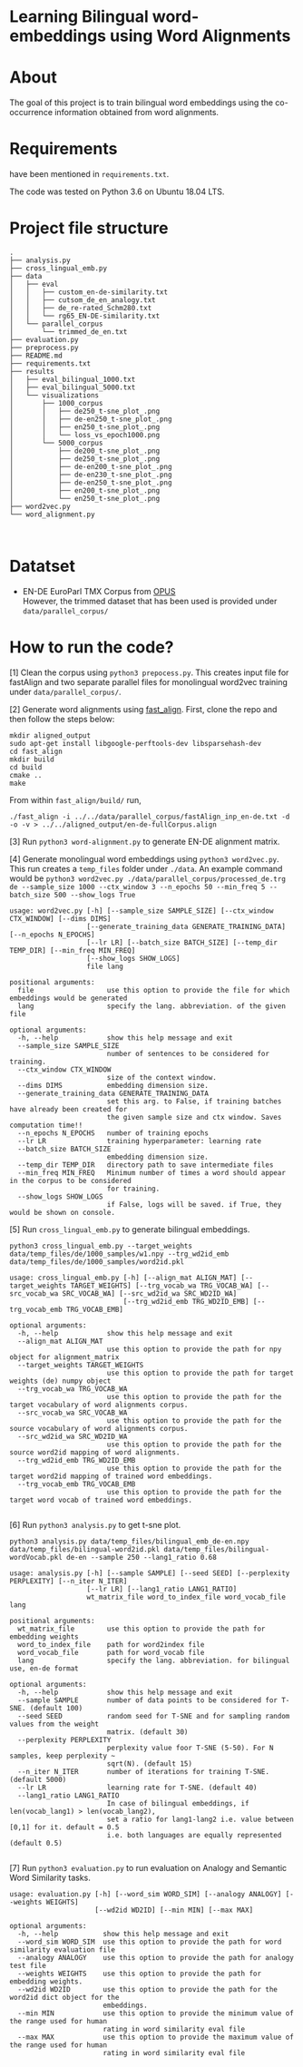 # Learning Bilingual word-embeddings using Word Alignments

About
============

The goal of this project is to train bilingual word embeddings using the co-occurrence information obtained from word alignments.

Requirements
============

have been mentioned in `requirements.txt`.

The code was tested on Python 3.6 on Ubuntu 18.04 LTS.

Project file structure
======================
```
.
├── analysis.py
├── cross_lingual_emb.py
├── data
│   ├── eval
│   │   ├── custom_en-de-similarity.txt
│   │   ├── cutsom_de_en_analogy.txt
│   │   ├── de_re-rated_Schm280.txt
│   │   └── rg65_EN-DE-similarity.txt
│   └── parallel_corpus
│       └── trimmed_de_en.txt
├── evaluation.py
├── preprocess.py
├── README.md
├── requirements.txt
├── results
│   ├── eval_bilingual_1000.txt
│   ├── eval_bilingual_5000.txt
│   └── visualizations
│       ├── 1000_corpus
│       │   ├── de250_t-sne_plot_.png
│       │   ├── de-en250_t-sne_plot_.png
│       │   ├── en250_t-sne_plot_.png
│       │   └── loss_vs_epoch1000.png
│       └── 5000_corpus
│           ├── de200_t-sne_plot_.png
│           ├── de250_t-sne_plot_.png
│           ├── de-en200_t-sne_plot_.png
│           ├── de-en230_t-sne_plot_.png
│           ├── de-en250_t-sne_plot_.png
│           ├── en200_t-sne_plot_.png
│           └── en250_t-sne_plot_.png
├── word2vec.py
└── word_alignment.py



```

Datatset
========

- EN-DE EuroParl TMX Corpus from [OPUS](https://opus.nlpl.eu/Europarl.php)  
However, the trimmed dataset that has been used is provided under `data/parallel_corpus/`

How to run the code?
===========

[1] Clean the corpus using `python3 prepocess.py`. This creates input file for fastAlign and two separate parallel files 
for monolingual word2vec training under `data/parallel_corpus/`.

[2] Generate word alignments using [fast_align](https://github.com/clab/fast_align). First, clone the repo and then follow the steps below:
```
mkdir aligned_output
sudo apt-get install libgoogle-perftools-dev libsparsehash-dev
cd fast_align
mkdir build
cd build
cmake ..
make
```
From within `fast_align/build/` run, 
```
./fast_align -i ../../data/parallel_corpus/fastAlign_inp_en-de.txt -d -o -v > ../../aligned_output/en-de-fullCorpus.align
```
[3] Run `python3 word-alignment.py` to generate EN-DE alignment matrix.

[4] Generate monolingual word embeddings using `python3 word2vec.py`. This run creates a `temp_files` folder under `./data`.
An example command would be `python3 word2vec.py ./data/parallel_corpus/processed_de.trg de --sample_size 1000 --ctx_window 3 --n_epochs 50 --min_freq 5 --batch_size 500 --show_logs True`
```
usage: word2vec.py [-h] [--sample_size SAMPLE_SIZE] [--ctx_window CTX_WINDOW] [--dims DIMS]
                   [--generate_training_data GENERATE_TRAINING_DATA] [--n_epochs N_EPOCHS]
                   [--lr LR] [--batch_size BATCH_SIZE] [--temp_dir TEMP_DIR] [--min_freq MIN_FREQ]
                   [--show_logs SHOW_LOGS]
                   file lang

positional arguments:
  file                  use this option to provide the file for which embeddings would be generated
  lang                  specify the lang. abbreviation. of the given file

optional arguments:
  -h, --help            show this help message and exit
  --sample_size SAMPLE_SIZE
                        number of sentences to be considered for training.
  --ctx_window CTX_WINDOW
                        size of the context window.
  --dims DIMS           embedding dimension size.
  --generate_training_data GENERATE_TRAINING_DATA
                        set this arg. to False, if training batches have already been created for
                        the given sample size and ctx window. Saves computation time!!
  --n_epochs N_EPOCHS   number of training epochs
  --lr LR               training hyperparameter: learning rate
  --batch_size BATCH_SIZE
                        embedding dimension size.
  --temp_dir TEMP_DIR   directory path to save intermediate files
  --min_freq MIN_FREQ   Minimum number of times a word should appear in the corpus to be considered
                        for training.
  --show_logs SHOW_LOGS
                        if False, logs will be saved. if True, they would be shown on console.

```

[5] Run `cross_lingual_emb.py` to generate bilingual embeddings. 
``` 
python3 cross_lingual_emb.py --target_weights data/temp_files/de/1000_samples/w1.npy --trg_wd2id_emb data/temp_files/de/1000_samples/word2id.pkl

usage: cross_lingual_emb.py [-h] [--align_mat ALIGN_MAT] [--target_weights TARGET_WEIGHTS] [--trg_vocab_wa TRG_VOCAB_WA] [--src_vocab_wa SRC_VOCAB_WA] [--src_wd2id_wa SRC_WD2ID_WA]
                            [--trg_wd2id_emb TRG_WD2ID_EMB] [--trg_vocab_emb TRG_VOCAB_EMB]

optional arguments:
  -h, --help            show this help message and exit
  --align_mat ALIGN_MAT
                        use this option to provide the path for npy object for alignment_matrix
  --target_weights TARGET_WEIGHTS
                        use this option to provide the path for target weights (de) numpy object
  --trg_vocab_wa TRG_VOCAB_WA
                        use this option to provide the path for the target vocabulary of word alignments corpus.
  --src_vocab_wa SRC_VOCAB_WA
                        use this option to provide the path for the source vocabulary of word alignments corpus.
  --src_wd2id_wa SRC_WD2ID_WA
                        use this option to provide the path for the source word2id mapping of word alignments.
  --trg_wd2id_emb TRG_WD2ID_EMB
                        use this option to provide the path for the target word2id mapping of trained word embeddings.
  --trg_vocab_emb TRG_VOCAB_EMB
                        use this option to provide the path for the target word vocab of trained word embeddings.


```

[6] Run `python3 analysis.py` to get t-sne plot. 
```
python3 analysis.py data/temp_files/bilingual_emb_de-en.npy data/temp_files/bilingual-word2id.pkl data/temp_files/bilingual-wordVocab.pkl de-en --sample 250 --lang1_ratio 0.68 

usage: analysis.py [-h] [--sample SAMPLE] [--seed SEED] [--perplexity PERPLEXITY] [--n_iter N_ITER]
                   [--lr LR] [--lang1_ratio LANG1_RATIO]
                   wt_matrix_file word_to_index_file word_vocab_file lang

positional arguments:
  wt_matrix_file        use this option to provide the path for embedding weights
  word_to_index_file    path for word2index file
  word_vocab_file       path for word_vocab file
  lang                  specify the lang. abbreviation. for bilingual use, en-de format

optional arguments:
  -h, --help            show this help message and exit
  --sample SAMPLE       number of data points to be considered for T-SNE. (default 100)
  --seed SEED           random seed for T-SNE and for sampling random values from the weight
                        matrix. (default 30)
  --perplexity PERPLEXITY
                        perplexity value foor T-SNE (5-50). For N samples, keep perplexity ~
                        sqrt(N). (default 15)
  --n_iter N_ITER       number of iterations for training T-SNE. (default 5000)
  --lr LR               learning rate for T-SNE. (default 40)
  --lang1_ratio LANG1_RATIO
                        In case of bilingual embeddings, if len(vocab_lang1) > len(vocab_lang2),
                        set a ratio for lang1-lang2 i.e. value between [0,1] for it. default = 0.5
                        i.e. both languages are equally represented (default 0.5)


```

[7] Run `python3 evaluation.py` to run evaluation on Analogy and Semantic Word Similarity tasks.
```
usage: evaluation.py [-h] [--word_sim WORD_SIM] [--analogy ANALOGY] [--weights WEIGHTS]
                     [--wd2id WD2ID] [--min MIN] [--max MAX]

optional arguments:
  -h, --help           show this help message and exit
  --word_sim WORD_SIM  use this option to provide the path for word similarity evaluation file
  --analogy ANALOGY    use this option to provide the path for analogy test file
  --weights WEIGHTS    use this option to provide the path for embedding weights.
  --wd2id WD2ID        use this option to provide the path for the word2id dict object for the
                       embeddings.
  --min MIN            use this option to provide the minimum value of the range used for human
                       rating in word similarity eval file
  --max MAX            use this option to provide the maximum value of the range used for human
                       rating in word similarity eval file

```


